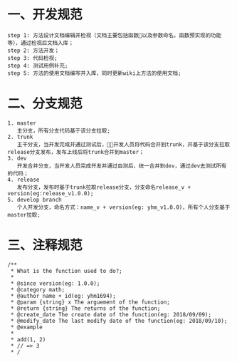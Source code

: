# 一、开发规范
    step 1: 方法设计文档编辑并检视（文档主要包括函数以及参数命名，函数预实现的功能等），通过检视后文档入库；
    step 2: 方法开发；
    step 3: 代码检视;
    step 4: 测试用例补充;
    step 5: 方法的使用文档编写并入库，同时更新wiki上方法的使用文档;

# 二、分支规范
    1. master
       主分支，所有分支代码基于该分支拉取;
    2. trunk
       主干分支，当开发完成并通过测试后，开发人员将代码合并到trunk，并基于该分支拉取release分支发布，发布上线后将trunk合并到master；
    3. dev
       开发合并分支，当开发人员完成开发并通过自测后，统一合并到dev，通过dev去测试所有的代码；
    4. release
       发布分支，发布时基于trunk拉取release分支，分支命名release_v + version(eg:release_v1.0.0);
    5. develop branch
       个人开发分支，命名方式：name_v + version(eg: yhm_v1.0.0)，所有个人分支基于master拉取;

# 三、注释规范
    /**
     * What is the function used to do?;
     * 
     * @since version(eg: 1.0.0);
     * @category math;
     * @author name + id(eg: yhm1694);
     * @param {string} x The arguement of the function;
     * @return {string} The returns of the function;
     * @create_date The create date of the function(eg: 2018/09/09);
     * @modify_date The last modify date of the function(eg: 2018/09/10);
     * @example
     *
     * add(1, 2)
     * // => 3 
     * /





